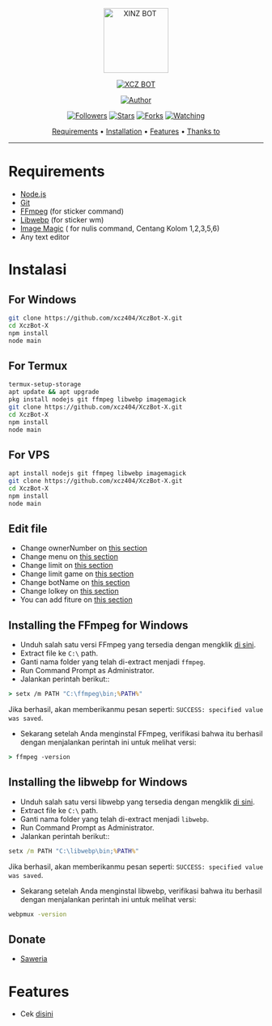 <p align="center">
<img src="https://raw.githubusercontent.com/xcz404/XczBot-X/main/media/Itsuki.jpg" alt="XINZ BOT" width="128" height="128"/>
</p>
<p align="center">
<a href="#"><img title="XCZ BOT" src="https://img.shields.io/badge/XCZ BOT-green?colorA=%23ff0000&colorB=%23017e40&style=for-the-badge"></a>
</p>
<p align="center">
<a href="https://github.com/xcz404"><img title="Author" src="https://img.shields.io/badge/Author-Rafasurya-red.svg?style=for-the-badge&logo=github"></a>
</p>
<p align="center">
<a href="https://github.com/xcz404/followers"><img title="Followers" src="https://img.shields.io/github/followers/xcz403?color=blue&style=flat-square"></a>
<a href="https://github.com/xcz404/megumikato2/stargazers/"><img title="Stars" src="https://img.shields.io/github/stars/xcz404/XczBot-X?color=red&style=flat-square"></a>
<a href="https://github.com/xcz404/megumikato2/network/members"><img title="Forks" src="https://img.shields.io/github/forks/xcz404/XczBot-X?color=red&style=flat-square"></a>
<a href="https://github.com/xcz404/megumikato2/watchers"><img title="Watching" src="https://img.shields.io/github/watchers/xcz404/XczBot-X?label=Watchers&color=blue&style=flat-square"></a>
</p>

<p align="center">
  <a href="https://github.com/xcz404/XczBot-X#requirements">Requirements</a> •
  <a href="https://github.com/xcz404/XczBot-X#instalasi">Installation</a> •
  <a href="https://github.com/xcz404/XczBot-X#features">Features</a> •
  <a href="https://github.com/xcz404/XczBot-X#thanks-to">Thanks to</a>
</p>
</div>


---



# Requirements
* [Node.js](https://nodejs.org/en/)
* [Git](https://git-scm.com/downloads)
* [FFmpeg](https://github.com/BtbN/FFmpeg-Builds/releases/download/autobuild-2020-12-08-13-03/ffmpeg-n4.3.1-26-gca55240b8c-win64-gpl-4.3.zip) (for sticker command)
* [Libwebp](https://developers.google.com/speed/webp/download) (for sticker wm)
* [Image Magic](https://imagemagick.org/script/download.php) ( for nulis command, Centang Kolom 1,2,3,5,6)
* Any text editor

# Instalasi
## For Windows
```bash
git clone https://github.com/xcz404/XczBot-X.git
cd XczBot-X
npm install
node main
```
## For Termux
```bash
termux-setup-storage
apt update && apt upgrade
pkg install nodejs git ffmpeg libwebp imagemagick
git clone https://github.com/xcz404/XczBot-X.git
cd XczBot-X
npm install
node main
```

## For VPS
```bash
apt install nodejs git ffmpeg libwebp imagemagick
git clone https://github.com/xcz404/XczBot-X.git
cd XczBot-X
npm install
node main
```

## Edit file
- Change ownerNumber on [this section](https://github.com/xcz404/XczBot-X/blob/df8c08093bfd6133745ff69525d704cebbb920f5/config.json#L2)
- Change menu on [this section](https://github.com/xcz404/XczBot-X/blob/main/message/help.js)
- Change limit on [this section](https://github.com/xcz404/XczBot-X/blob/df8c08093bfd6133745ff69525d704cebbb920f5/config.json#L3)
- Change limit game on [this section](https://github.com/xcz404/XczBot-X/blob/df8c08093bfd6133745ff69525d704cebbb920f5/config.json#L10)
- Change botName on [this section](https://github.com/xcz404/XczBot-X/blob/df8c08093bfd6133745ff69525d704cebbb920f5/config.json#L5)
- Change lolkey on [this section](https://github.com/xcz404/XczBot-X/blob/df8c08093bfd6133745ff69525d704cebbb920f5/config.json#L7)
- You can add fiture on [this section](https://github.com/xcz404/XczBot-X/blob/main/handler.js)


## Installing the FFmpeg for Windows
* Unduh salah satu versi FFmpeg yang tersedia dengan mengklik [di sini](https://www.gyan.dev/ffmpeg/builds/).
* Extract file ke `C:\` path.
* Ganti nama folder yang telah di-extract menjadi `ffmpeg`.
* Run Command Prompt as Administrator.
* Jalankan perintah berikut::
```cmd
> setx /m PATH "C:\ffmpeg\bin;%PATH%"
```
Jika berhasil, akan memberikanmu pesan seperti: `SUCCESS: specified value was saved`.
* Sekarang setelah Anda menginstal FFmpeg, verifikasi bahwa itu berhasil dengan menjalankan perintah ini untuk melihat versi:
```cmd
> ffmpeg -version
```


## Installing the libwebp for Windows
* Unduh salah satu versi libwebp yang tersedia dengan mengklik [di sini](https://developers.google.com/speed/webp/download).
* Extract file ke `C:\` path.
* Ganti nama folder yang telah di-extract menjadi `libwebp`.
* Run Command Prompt as Administrator.
* Jalankan perintah berikut::
```cmd
setx /m PATH "C:\libwebp\bin;%PATH%"
```
Jika berhasil, akan memberikanmu pesan seperti: `SUCCESS: specified value was saved`.
* Sekarang setelah Anda menginstal libwebp, verifikasi bahwa itu berhasil dengan menjalankan perintah ini untuk melihat versi:
```cmd
webpmux -version
```

## Donate
- [Saweria](https://saweria.co/MurphyCakep)

# Features
- Cek [disini](https://wa.me/16149081559?text=/menu)

